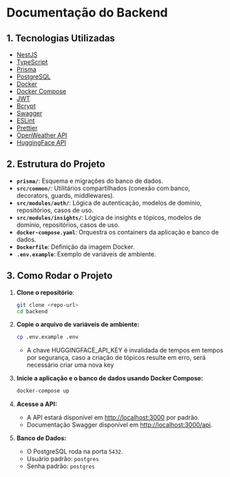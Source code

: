 # Documentação do Backend

## 1. Tecnologias Utilizadas

- [NestJS](https://nestjs.com/)
- [TypeScript](https://www.typescriptlang.org/)
- [Prisma](https://www.prisma.io/)
- [PostgreSQL](https://www.postgresql.org/)
- [Docker](https://www.docker.com/)
- [Docker Compose](https://docs.docker.com/compose/)
- [JWT](https://jwt.io/)
- [Bcrypt](https://github.com/kelektiv/node.bcrypt.js)
- [Swagger](https://swagger.io/)
- [ESLint](https://eslint.org/)
- [Prettier](https://prettier.io/)
- [OpenWeather API](https://openweathermap.org/api)
- [HuggingFace API](https://huggingface.co/docs/api-inference/index)

## 2. Estrutura do Projeto

- **`prisma/`**: Esquema e migrações do banco de dados.
- **`src/common/`**: Utilitários compartilhados (conexão com banco, decorators, guards, middlewares).
- **`src/modules/auth/`**: Lógica de autenticação, modelos de domínio, repositórios, casos de uso.
- **`src/modules/insights/`**: Lógica de insights e tópicos, modelos de domínio, repositórios, casos de uso.
- **`docker-compose.yaml`**: Orquestra os containers da aplicação e banco de dados.
- **`Dockerfile`**: Definição da imagem Docker.
- **`.env.example`**: Exemplo de variáveis de ambiente.

## 3. Como Rodar o Projeto

1. **Clone o repositório**:

   ```bash
   git clone <repo-url>
   cd backend
   ```

2. **Copie o arquivo de variáveis de ambiente:**

   ```bash
   cp .env.example .env
   ```
   - A chave HUGGINGFACE_API_KEY é invalidada de tempos em tempos por segurança, caso a criação de tópicos resulte em erro, será necessário criar uma nova key

3. **Inicie a aplicação e o banco de dados usando Docker Compose:**

   ```bash
   docker-compose up
   ```

4. **Acesse a API:**
   - A API estará disponível em [http://localhost:3000](http://localhost:3000) por padrão.
   - Documentação Swagger disponível em [http://localhost:3000/api](http://localhost:3000/api).

5. **Banco de Dados:**
   - O PostgreSQL roda na porta `5432`.
   - Usuário padrão: `postgres`
   - Senha padrão: `postgres`


